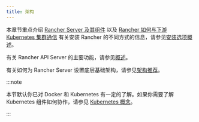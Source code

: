 ```yaml
---
title: 架构
---
```


<head>
  <link rel="canonical" href="https://ranchermanager.docs.rancher.com/reference-guides/rancher-manager-architecture"/>
</head>

本章节重点介绍 [Rancher Server 及其组件](rancher-server-and-components.md) 以及 [Rancher 如何与下游 Kubernetes 集群通信](communicating-with-downstream-clusters.md)
有关安装 Rancher 的不同方式的信息，请参见[安装选项概述](../../installation-and-upgrade/installation-and-upgrade.md#安装方式概述)。

有关 Rancher API Server 的主要功能，请参见[概述](../overview.md#rancher-api-server-的功能)。

有关如何为 Rancher Server 设置底层基础架构，请参见[架构推荐](recommendations.md)。

:::note

本节默认你已对 Docker 和 Kubernetes 有一定的了解。如果你需要了解 Kubernetes 组件如何协作，请参见 [Kubernetes 概念](../concepts.md)。

:::
